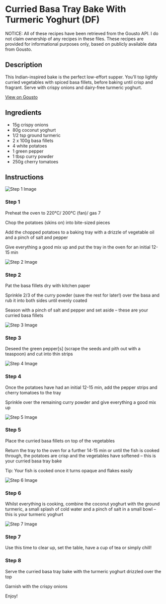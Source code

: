 # Curried Basa Tray Bake With Turmeric Yoghurt (DF)

NOTICE: All of these recipes have been retrieved from the Gousto API. I do not claim ownership of any recipes in these files. These recipes are provided for informational purposes only, based on publicly available data from Gousto.

## Description

This Indian-inspired bake is the perfect low-effort supper. You'll top lightly curried vegetables with spiced basa fillets, before baking until crisp and fragrant. Serve with crispy onions and dairy-free turmeric yoghurt. 

[View on Gousto](https://www.gousto.co.uk/recipes/cookbook/curried-basa-tray-bake-with-turmeric-yoghurt-df)

## Ingredients

- 15g crispy onions
- 80g coconut yoghurt
- 1/2 tsp ground turmeric
- 2 x 100g basa fillets
- 4 white potatoes
- 1 green pepper
- 1 tbsp curry powder
- 250g cherry tomatoes

## Instructions

![Step 1 Image](https://production-media.gousto.co.uk/cms/recipe-step-image/step-1-1639996094917-x200.jpg)

### Step 1

Preheat the oven to 220°C/ 200°C (fan)/ gas 7

Chop the potatoes (skins on) into bite-sized pieces

Add the chopped potatoes to a baking tray with a drizzle of vegetable oil and a pinch of salt and pepper

Give everything a good mix up and put the tray in the oven for an initial 12-15 min

![Step 2 Image](https://production-media.gousto.co.uk/cms/recipe-step-image/step-2-1639996097653-x200.jpg)

### Step 2

Pat the basa fillets dry with kitchen paper

Sprinkle 2/3 of the curry powder (save the rest for later!) over the basa and rub it into both sides until evenly coated

Season with a pinch of salt and pepper and set aside – these are your curried basa fillets

![Step 3 Image](https://production-media.gousto.co.uk/cms/recipe-step-image/step-3-1639996101720-x200.jpg)

### Step 3

Deseed the green pepper<span class="text-danger">[s]</span> (scrape the seeds and pith out with a teaspoon) and cut into thin strips

![Step 4 Image](https://production-media.gousto.co.uk/cms/recipe-step-image/step-4-1639996104950-x200.jpg)

### Step 4

Once the potatoes have had an initial 12-15 min, add the pepper strips and cherry tomatoes to the tray

Sprinkle over the remaining curry powder and give everything a good mix up

![Step 5 Image](https://production-media.gousto.co.uk/cms/recipe-step-image/step-5-1639996108540-x200.jpg)

### Step 5

Place the curried basa fillets on top of the vegetables

Return the tray to the oven for a further 14-15 min or until the fish is cooked through, the potatoes are crisp and the vegetables have softened – this is your curried basa tray bake

Tip: Your fish is cooked once it turns opaque and flakes easily

![Step 6 Image](https://production-media.gousto.co.uk/cms/recipe-step-image/Step-6-1641395663042-x200.jpg)

### Step 6

Whilst everything is cooking, combine the coconut yoghurt with the ground turmeric, a small splash of cold water and a pinch of salt in a small bowl – this is your turmeric yoghurt

![Step 7 Image](https://production-media.gousto.co.uk/cms/recipe-step-image/step-7-1639996115660-x200.jpg)

### Step 7

Use this time to clear up, set the table, have a cup of tea or simply chill!

### Step 8

Serve the curried basa tray bake with the turmeric yoghurt drizzled over the top

Garnish with the crispy onions

Enjoy!

